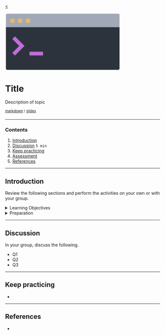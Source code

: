 <!-- paginate: true -->

[<](../README.md)

<img width="375" src="../assets/img/banner/banner-command-line.png">

# Title

Description of topic

<sup class="small">[markdown](../topics/template.md) / [slides](../slides/template.html)</sup>

<!--
Presentation comments ...
-->


---


### Contents

1. [Introduction](#introduction)
1. [Discussion](#discussion) `5 min`
1. [Keep practicing](#keep-practicing)
1. [Assessment](#assessment)
1. [References](#references)


---


## Introduction

Review the following sections and perform the activities on your own or with your group.

<details>
<summary>Learning Objectives</summary>

Students who complete the following will be able to:

- Describe ...
- List ...
- Explain ...
- Demonstrate ...

</details>

<details>
<summary>Preparation</summary>

Complete the following to prepare for this module

- [Command Line Crash Course](command-line-crash-course.md)

</details>





---


## Discussion

In your group, discuss the following.

- Q1
- Q2
- Q3





---

## Keep practicing

-

---

## References

-
